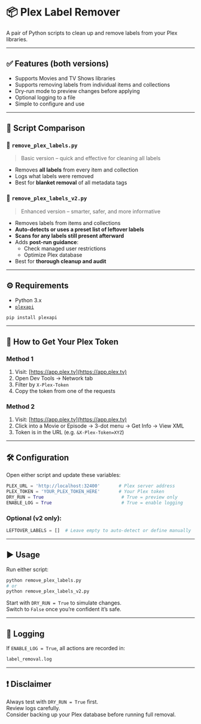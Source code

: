 # 📦 Plex Label Remover

A pair of Python scripts to clean up and remove labels from your Plex libraries.

---

## ✅ Features (both versions)

- Supports Movies and TV Shows libraries
- Supports removing labels from individual items and collections
- Dry-run mode to preview changes before applying
- Optional logging to a file
- Simple to configure and use

---

## 🔁 Script Comparison

### 🧩 `remove_plex_labels.py`
> Basic version – quick and effective for cleaning all labels

- Removes **all labels** from every item and collection
- Logs what labels were removed
- Best for **blanket removal** of all metadata tags

### 🧠 `remove_plex_labels_v2.py`
> Enhanced version – smarter, safer, and more informative

- Removes labels from items and collections
- **Auto-detects or uses a preset list of leftover labels**
- **Scans for any labels still present afterward**
- Adds **post-run guidance**:
  - Check managed user restrictions
  - Optimize Plex database
- Best for **thorough cleanup and audit**

---

## ⚙️ Requirements

- Python 3.x
- [`plexapi`](https://pypi.org/project/plexapi/)

```bash
pip install plexapi
```

---

## 🔑 How to Get Your Plex Token

### Method 1

1. Visit: [https://app.plex.tv](https://app.plex.tv)
2. Open Dev Tools → Network tab
3. Filter by `X-Plex-Token`
4. Copy the token from one of the requests

### Method 2

1. Visit: [https://app.plex.tv](https://app.plex.tv)
2. Click into a Movie or Episode → 3-dot menu → Get Info → View XML
3. Token is in the URL (e.g. `&X-Plex-Token=XYZ`)

---

## 🛠️ Configuration

Open either script and update these variables:

```python
PLEX_URL = 'http://localhost:32400'       # Plex server address
PLEX_TOKEN = 'YOUR_PLEX_TOKEN_HERE'       # Your Plex token
DRY_RUN = True                             # True = preview only
ENABLE_LOG = True                          # True = enable logging
```

### Optional (v2 only):

```python
LEFTOVER_LABELS = []  # Leave empty to auto-detect or define manually
```

---

## ▶️ Usage

Run either script:

```bash
python remove_plex_labels.py
# or
python remove_plex_labels_v2.py
```

Start with `DRY_RUN = True` to simulate changes.  
Switch to `False` once you’re confident it’s safe.

---

## 📄 Logging

If `ENABLE_LOG = True`, all actions are recorded in:

```bash
label_removal.log
```

---

## ❗ Disclaimer

Always test with `DRY_RUN = True` first.  
Review logs carefully.  
Consider backing up your Plex database before running full removal.
